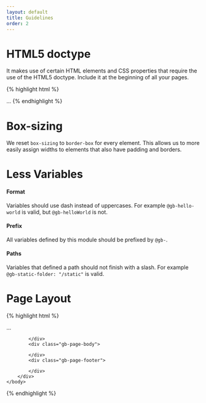 ```yaml
---
layout: default
title: Guidelines
order: 2
---
```


# HTML5 doctype

It makes use of certain HTML elements and CSS properties that require the use of the HTML5 doctype. Include it at the beginning of all your pages.

{% highlight html %}
<!DOCTYPE html>
<html lang="en">
  ...
</html>
{% endhighlight %}

# Box-sizing

We reset `box-sizing` to `border-box` for every element. This allows us to more easily assign widths to elements that also have padding and borders.

# Less Variables

#### Format

Variables should use dash instead of uppercases. For example `@gb-hello-world` is valid, but `@gb-helloWorld` is not.

#### Prefix

All variables defined by this module should be prefixed by `@gb-`.

#### Paths

Variables that defined a path should not finish with a slash. For example `@gb-static-folder: "/static"` is valid.

# Page Layout

{% highlight html %}
<!DOCTYPE html>
<html lang="en">
    ...
    <body>
        <div class="gb-page-wrapper">
            <div class="gb-page-header">

            </div>
            <div class="gb-page-body">

            </div>
            <div class="gb-page-footer">

            </div>
        </div>
    </body>
</html>
{% endhighlight %}
